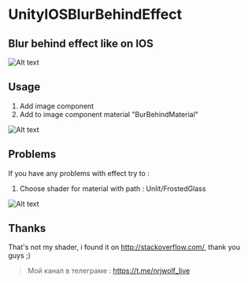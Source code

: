 # UnityIOSBlurBehindEffect

## Blur behind effect like on IOS

![Alt text](https://image.prntscr.com/image/cde168125a574836b71f3ef65f852115.png "Screenshot effect")

## Usage

1. Add image component
2. Add to image component material "BurBehindMaterial"

![Alt text](https://image.prntscr.com/image/b5c80b1e0ea6470ca0b408eeeb955943.png "Image component")

## Problems

If you have any problems with effect try to : 

1. Choose shader for material with path : Unlit/FrostedGlass

![Alt text](https://image.prntscr.com/image/84164d61f9214fac883d71755d4c5a70.png "Shader path")

## Thanks 

That's not my shader, i found it on http://stackoverflow.com/, thank you guys ;) 


> Мой канал в телеграме : https://t.me/nrjwolf_live
